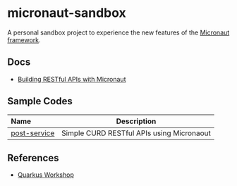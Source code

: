 # micronaut-sandbox

A  personal sandbox project  to experience the new features of the [Micronaut  framework](https://micronaut.io).


## Docs

* [Building RESTful APIs with Micronaut](./docs/01-start.md)

## Sample Codes

| Name | Description |
|:-------------------|--------------------------------------------------|
|[post-service](https://github.com/hantsy/micronaut-sandbox/tree/master/post-service) |Simple CURD RESTful APIs using Micronaout|


## References

* [Quarkus Workshop](https://quarkus.io/quarkus-workshops/super-heros/)

